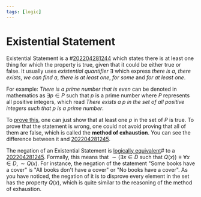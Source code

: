 ```yaml
---
tags: [logic]
---
```


# Existential Statement

Existential Statement is a #[202204281244](202204281244.md) which states there is at least one
thing for which the property is true, given that it could be either true or
false. It usually uses *existential quantifier* $\exists$ which express *there is a*, *there exists*, *we can find a*, *there is at least one*, *for some* and *for at least one*.

For example: *There is a prime number that is even* can be denoted in mathematics as $\exists p \in P \text{ such that } p \text{ is a prime number}$ where $P$ represents all positive integers, which read *There exists a $p$ in the set of all positive integers such that $p$ is a prime number*.

To [prove this](202205062050.md), one can just show that at least one $p$ in the set of $P$ is true. To prove that the statement is wrong, one could not avoid proving that all of them are false, which is called the **method of exhaustion**. You can see the difference between it and [202204281245](202204281245.md).

The negation of an Existential Statement is [logically equivalent](202205061231.md)# to a [202204281245](202204281245.md). Formally, this means that $\sim (\exists x \in D \text{ such that } Q(x)) \equiv \forall x \in D, \sim Q(x)$. For instance, the negation of the statement "Some books have a cover" is "All books don't have a cover" or "No books have a cover". As you have noticed, the negation of it is to disprove every element in the set has the property $Q(x)$, which is quite similar to the reasoning of the method of exhaustion.